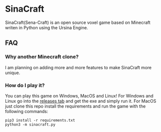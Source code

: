 # SinaCraft

SinaCraft(Sena-Craft) is an open source voxel game based on Minecraft writen in Python using the Ursina Engine.

## FAQ

### Why another Minecraft clone?

I am planning on adding more and more features to make SinaCraft more unique.

### How do I play it?

You can play this game on Windows, MacOS and Linux! For Windows and Linux go into the [releases tab](https://github.com/SuperZekes/SinaCraft/releases) and get the exe and simply run it. For MacOS just  clone this repo install the requirements and run the game with the following commands:
```
pip3 install -r requirements.txt
python3 -m sinacraft.py
```
